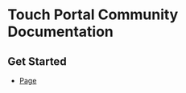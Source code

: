 # Touch Portal Community Documentation
## Get Started
- [Page](/touch-portal/documentation/get-started/page)